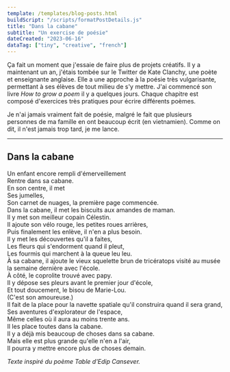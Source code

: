 ```yaml
---
template: /templates/blog-posts.html
buildScript: "/scripts/formatPostDetails.js"
title: "Dans la cabane"
subtitle: "Un exercise de poésie"
dateCreated: "2023-06-16"
dataTag: ["tiny", "creative", "french"]
---
```


Ça fait un moment que j'essaie de faire plus de projets créatifs. Il y a maintenant un an, j'étais tombée sur le Twitter de Kate Clanchy, une poète et enseignante anglaise. Elle a une approche à la poésie très vulgarisante, permettant à ses élèves de tout milieu de s'y mettre. J'ai commencé son livre <cite>How to grow a poem</cite> il y a quelques jours. Chaque chapitre est composé d'exercices très pratiques pour écrire différents poèmes.

Je n'ai jamais vraiment fait de poésie, malgré le fait que plusieurs personnes de ma famille en ont beaucoup écrit (en vietnamien). Comme on dit, il n'est jamais trop tard, je me lance.

---

## Dans la cabane

Un enfant encore rempli d'émerveillement  
Rentre dans sa cabane.  
En son centre, il met  
Ses jumelles,  
Son carnet de nuages, la première page commencée.  
Dans la cabane, il met les biscuits aux amandes de maman.  
Il y met son meilleur copain Célestin.  
Il ajoute son vélo rouge, les petites roues arrières,  
Puis finalement les enlève, il n'en a plus besoin.  
Il y met les découvertes qu'il a faites,  
Les fleurs qui s'endorment quand il pleut,  
Les fourmis qui marchent à la queue leu leu.  
À sa cabane, il ajoute le vieux squelette brun de tricératops visité au musée la semaine dernière avec
l'école.  
À côté, le coprolite trouvé avec papy.  
Il y dépose ses pleurs avant le premier jour d'école,  
Et tout doucement, le bisou de Marie-Lou.  
(C'est son amoureuse.)  
Il fait de la place pour la navette spatiale qu'il construira quand il sera grand,  
Ses aventures d'explorateur de l'espace,  
Même celles où il aura au moins trente ans.  
Il les place toutes dans la cabane.  
Il y a déjà mis beaucoup de choses dans sa cabane.  
Mais elle est plus grande qu'elle n'en a l'air,  
Il pourra y mettre encore plus de choses demain.

<em>Texte inspiré du poème <cite>Table</cite> d'Edip Cansever.</em>
